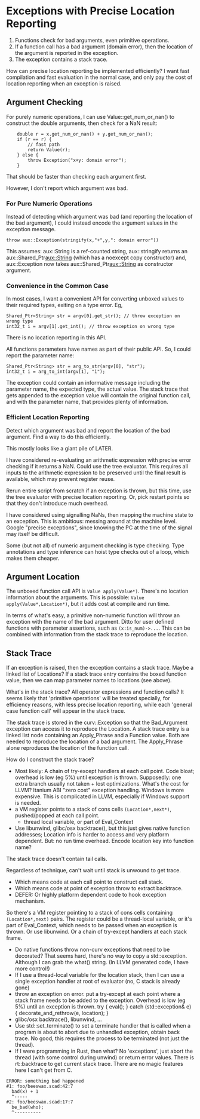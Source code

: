 # Exceptions with Precise Location Reporting

1. Functions check for bad arguments, even primitive operations.
2. If a function call has a bad argument (domain error),
   then the location of the argument is reported in the exception.
3. The exception contains a stack trace.

How can precise location reporting be implemented efficiently?
I want fast compilation and fast evaluation in the normal case,
and only pay the cost of location reporting when an exception is raised.

## Argument Checking
For purely numeric operations, I can use Value::get_num_or_nan()
to construct the double arguments, then check for a NaN result:
```
    double r = x.get_num_or_nan() + y.get_num_or_nan();
    if (r == r) {
        // fast path
        return Value(r);
    } else {
        throw Exception("x+y: domain error");
    }
```
That should be faster than checking each argument first.

However, I don't report which argument was bad.

### For Pure Numeric Operations
Instead of detecting which argument was bad
(and reporting the location of the bad argument),
I could instead encode the argument values in the exception message.
```
throw aux::Exception(stringify(x,"+",y,": domain error"))
```
This assumes: aux::String is a ref-counted string,
aux::stringify returns an aux::Shared_Ptr<aux::String>
(which has a noexcept copy constructor)
and, aux::Exception now takes aux::Shared_Ptr<aux::String>
as constructor argument.

### Convenience in the Common Case
In most cases, I want a convenient API for converting unboxed values to
their required types, exiting on a type error.
Eg,
```
Shared_Ptr<String> str = argv[0].get_str(); // throw exception on wrong type
int32_t i = argv[1].get_int(); // throw exception on wrong type
```

There is no location reporting in this API.

All functions parameters have names as part of their public API.
So, I could report the parameter name:
```
Shared_Ptr<String> str = arg_to_str(argv[0], "str");
int32_t i = arg_to_int(argv[1], "i");
```

The exception could contain an informative message including the parameter
name, the expected type, the actual value. The stack trace that gets appended
to the exception value will contain the original function call, and with the
parameter name, that provides plenty of information.

### Efficient Location Reporting
Detect which argument was bad
and report the location of the bad argument.
Find a way to do this efficiently.

This mostly looks like a giant pile of LATER.

I have considered re-evaluating an arithmetic expression with
precise error checking if it returns a NaN. Could use the tree evaluator.
This requires all inputs to the arithmetic expression to be preserved until
the final result is available, which may prevent register reuse.

Rerun entire script from scratch if an exception is thrown, but this time,
use the tree evaluator with precise location reporting.
Or, pick restart points so that they don't introduce much overhead.

I have considered using signalling NaNs, then mapping the machine state
to an exception. This is ambitious: messing around at the machine level.
Google "precise exceptions", since knowing the PC at the time of the signal
may itself be difficult.

Some (but not all) of numeric argument checking is type checking.
Type annotations and type inference can hoist type checks out of a loop,
which makes them cheaper.

## Argument Location
The unboxed function call API is `Value apply(Value*)`.
There's no location information about the arguments.
This is possible: `Value apply(Value*,Location*)`,
but it adds cost at compile and run time.

In terms of what's easy, a primitive non-numeric function will throw
an exception with the name of the bad argument.
Ditto for user defined functions with parameter assertions,
such as `(x:is_num)->...`.
This can be combined with information from the stack trace
to reproduce the location.

## Stack Trace
If an exception is raised, then the exception contains a stack trace.
Maybe a linked list of Locations?
If a stack trace entry contains the boxed function value, then
we can map parameter names to locations (see above).

What's in the stack trace?
All operator expressions and function calls?
It seems likely that 'primitive operations' will be treated specially,
for efficiency reasons, with less precise location reporting,
while each 'general case function call' will appear in the stack trace.

The stack trace is stored in the curv::Exception so that the Bad_Argument
exception can access it to reproduce the Location.
A stack trace entry is a linked list node containing an Apply_Phrase
and a Function value. Both are needed to reproduce the location of a bad
argument. The Apply_Phrase alone reproduces the location of the function call.

How do I construct the stack trace?
* Most likely: A chain of try-except handlers at each call point.
  Code bloat; overhead is low (eg 5%) until exception is thrown.
  Supposedly: one extra branch usually not taken + lost optimizations.
  What's the cost for LLVM? Itanium ABI "zero cost" exception handling.
  Windows is more expensive. This is complicated in LLVM, especially if
  Windows support is needed.
* a VM register points to a stack of cons cells `(Location*,next*)`,
  pushed/popped at each call point.
  * thread local variable, or part of Eval_Context
* Use libunwind, glibc/osx backtrace(), but this just gives native function
  addresses; Location info is harder to access and very platform dependent.
  But: no run time overhead. Encode location key into function name?

The stack trace doesn't contain tail calls.

Regardless of technique, can't wait until stack is unwound to get trace.
* Which means code at each call point to construct call stack.
* Which means code at point of exception throw to extract backtrace.
* DEFER: Or highly platform dependent code to hook exception mechanism.

So there's a VM register pointing to a stack of cons cells
containing `(Location*,next)` pairs. The register could be a thread-local
variable, or it's part of Eval_Context, which needs to be passed when an
exception is thrown. Or use libunwind. Or a chain of try-except handlers
at each stack frame.
* Do native functions throw non-curv exceptions that need to be decorated?
  That seems hard, there's no way to copy a std::exception. Although I can
  grab the what() string. (In LLVM generated code, I have more control!)
* If I use a thread-local variable for the location stack, then I can use
  a single exception handler at root of evaluator (no, C stack is already gone)
* throw an exception on error. put a try-except at each point where a stack
  frame needs to be added to the exception. Overhead is low (eg 5%) until
  an exception is thrown.
    try {
        eval();
    } catch (std::exception& e) {
        decorate_and_rethrow(e, location);
    }
* glibc/osx backtrace(), libunwind, ...
* Use std::set_terminate() to set a terminate handler that is called when
  a program is about to abort due to unhandled exception, obtain back trace.
  No good, this requires the process to be terminated (not just the thread).
* If I were programming in Rust, then what? No 'exceptions', just abort the
  thread (with some control during unwind) or return error values.
  There is rt::backtrace to get current stack trace. There are no magic
  features here I can't get from C.

```
ERROR: something bad happened
#1: foo/beeswax.scad:42:7
  bad(x) + 1
  ^-----
#2: foo/beeswax.scad:17:7
  be_bad(who);
  ^----------
```
